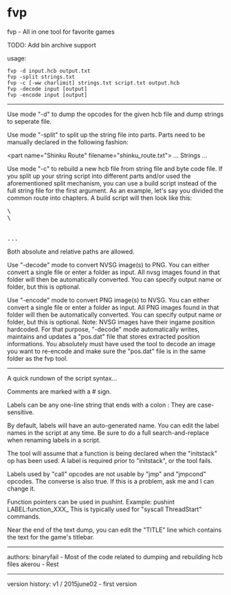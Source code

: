 # fvp
fvp - All in one tool for favorite games

TODO:
Add bin archive support

usage:

	fvp -d input.hcb output.txt
	fvp -split strings.txt
	fvp -c [-ww charlimit] strings.txt script.txt output.hcb
	fvp -decode input [output]
	fvp -encode input [output]

-------------

Use mode "-d" to dump the opcodes for the given hcb file and dump strings to seperate file.

Use mode "-split" to split up the string file into parts. Parts need to be manually declared in the following fashion:

\<part name="Shinku Route" filename="shinku_route.txt"\>
...
Strings
...
</part>

Use mode "-c" to rebuild a new hcb file from string file and byte code file. If you split up your string script
into different parts and/or used the aforementioned split mechanism, you can use a build script instead of the full
string file for the first argument. As an example, let's say you divided the common route into chapters. A build script
will then look like this:

<pre>
\<part filename="chapter_1.txt">
\<part filename="chapter_2.txt">
<part filename="chapter_3.txt">
<part filename="chapter_4.txt">
...
</pre>

Both absolute and relative paths are allowed.


Use "-decode" mode to convert NVSG image(s) to PNG. You can either convert a single file or enter a folder
as input. All nvsg images found in that folder will then be automatically converted. You can specify output name
or folder, but this is optional.

Use "-encode" mode to convert PNG image(s) to NVSG. You can either convert a single file or enter a folder
as input. All PNG images found in that folder will then be automatically converted. You can specify output name
or folder, but this is optional.
Note: NVSG images have their ingame position hardcoded. For that purpose, "-decode" mode automatically writes, maintains
and updates a "pos.dat" file that stores extracted position informations. You absolutely must have used the tool to
decode an image you want to re-encode and make sure the "pos.dat" file is in the same folder as the fvp tool.

-------------

A quick rundown of the script syntax...

Comments are marked with a # sign.

Labels can be any one-line string that ends with a colon :
They are case-sensitive.

By default, labels will have an auto-generated name.
You can edit the label names in the script at any time.
Be sure to do a full search-and-replace when renaming labels in a script.

The tool will assume that a function is being declared when the "initstack" op
has been used. A label is required prior to "initstack", or the tool fails.

Labels used by "call" opcodes are not usable by "jmp" and "jmpcond" opcodes.
The converse is also true. If this is a problem, ask me and I can change it.

Function pointers can be used in pushint. Example: pushint LABEL:function_XXX_
This is typically used for "syscall ThreadStart" commands.

Near the end of the text dump, you can edit the "TITLE" line which contains
the text for the game's titlebar.

-----------

authors:
binaryfail - Most of the code related to dumping and rebuilding hcb files
akerou - Rest

-----------

version history:
v1 / 2015june02 - first version

